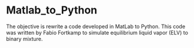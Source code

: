 # Matlab_to_Python

The objective is rewrite a code developed in MatLab to Python. This code was written by Fabio Fortkamp to simulate equilibrium liquid vapor (ELV) to binary mixture. 